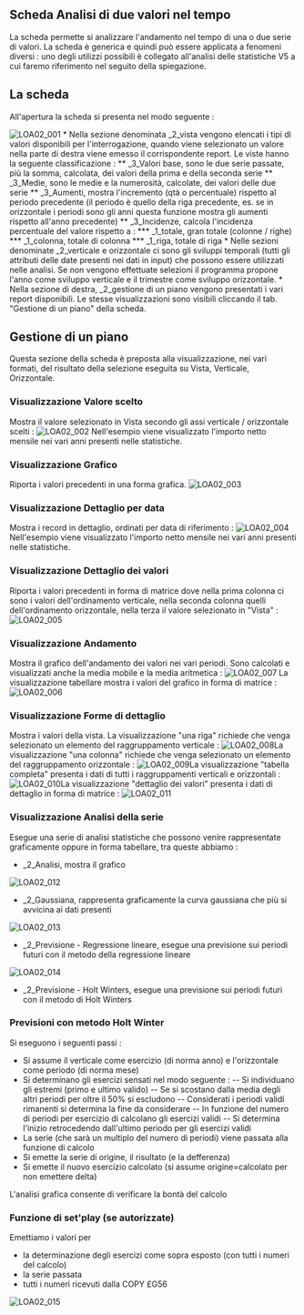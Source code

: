 ## Scheda Analisi di due valori nel tempo
La scheda permette si analizzare l'andamento nel tempo di una o due serie di valori. La scheda è generica e quindi può essere applicata a fenomeni diversi :  uno degli utilizzi possibili è collegato all'analisi delle statistiche V5 a cui faremo riferimento nel seguito della spiegazione.

## La scheda
All'apertura la scheda si presenta nel modo seguente : 


![LOA02_001](http://doc.smeup.com/immagini/MBDOC_OGG-V2LOCOSA02/LOA02_001.png)
 \* Nella sezione denominata _2_vista vengono elencati i tipi di valori disponibili per l'interrogazione, quando viene selezionato un valore nella parte di destra viene emesso il corrispondente report. Le viste hanno la seguente classificazione : 
 \*\* _3_Valori base, sono le due serie passate, più la somma, calcolata, dei valori della prima e della seconda serie
 \*\* _3_Medie, sono le medie e la numerosità, calcolate, dei valori delle due serie
 \*\* _3_Aumenti, mostra l'incremento (qtà o percentuale) rispetto al periodo precedente (il periodo è quello della riga precedente, es. se in orizzontale i periodi sono gli anni questa funzione mostra gli aumenti rispetto all'anno precedente)
 \*\* _3_Incidenze, calcola l'incidenza percentuale del valore rispetto a : 
 \*\*\* _1_totale, gran totale (colonne / righe)
 \*\*\* _1_colonna, totale di colonna
 \*\*\* _1_riga, totale di riga
 \* Nelle sezioni denominate _2_verticale e orizzontale ci sono gli sviluppi temporali (tutti gli attributi delle date presenti nei dati in input) che possono essere utilizzati nelle analisi. Se non vengono effettuate selezioni il programma propone l'anno come sviluppo verticale e il trimestre come sviluppo orizzontale.
 \* Nella sezione di destra, _2_gestione di un piano vengono presentati i vari report disponibili. Le stesse visualizzazioni sono visibili cliccando il tab. "Gestione di un piano" della scheda.

## Gestione di un piano
Questa sezione della scheda è preposta alla visualizzazione, nei vari formati, del risultato della selezione eseguita su Vista, Verticale, Orizzontale.

### Visualizzazione Valore scelto
Mostra il valore selezionato in Vista secondo gli assi verticale / orizzontale scelti : 
![LOA02_002](http://doc.smeup.com/immagini/MBDOC_OGG-V2LOCOSA02/LOA02_002.png)
Nell'esempio viene visualizzato l'importo netto mensile nei vari anni presenti nelle statistiche.

### Visualizzazione Grafico
Riporta i valori precedenti in una forma grafica.
![LOA02_003](http://doc.smeup.com/immagini/MBDOC_OGG-V2LOCOSA02/LOA02_003.png)
### Visualizzazione Dettaglio per data
Mostra i record in dettaglio, ordinati per data di riferimento : 
![LOA02_004](http://doc.smeup.com/immagini/MBDOC_OGG-V2LOCOSA02/LOA02_004.png)
Nell'esempio viene visualizzato l'importo netto mensile nei vari anni presenti nelle statistiche.

### Visualizzazione Dettaglio dei valori
Riporta i valori precedenti in forma di matrice dove nella prima colonna ci sono i valori dell'ordinamento verticale, nella seconda colonna quelli dell'ordinamento orizzontale, nella terza il valore selezionato in "Vista" : 
![LOA02_005](http://doc.smeup.com/immagini/MBDOC_OGG-V2LOCOSA02/LOA02_005.png)
### Visualizzazione Andamento
Mostra il grafico dell'andamento dei valori nei vari periodi. Sono calcolati e visualizzati anche la media mobile e la media aritmetica : 
![LOA02_007](http://doc.smeup.com/immagini/MBDOC_OGG-V2LOCOSA02/LOA02_007.png)
La visualizzazione tabellare mostra i valori del grafico in forma di matrice : 
![LOA02_006](http://doc.smeup.com/immagini/MBDOC_OGG-V2LOCOSA02/LOA02_006.png)
### Visualizzazione Forme di dettaglio
Mostra i valori della vista.
La visualizzazione "una riga" richiede che venga selezionato un elemento del raggruppamento verticale : 
![LOA02_008](http://doc.smeup.com/immagini/MBDOC_OGG-V2LOCOSA02/LOA02_008.png)La visualizzazione "una colonna" richiede che venga selezionato un elemento del raggruppamento orizzontale : 
![LOA02_009](http://doc.smeup.com/immagini/MBDOC_OGG-V2LOCOSA02/LOA02_009.png)La visualizzazione "tabella completa" presenta i dati di tutti i raggruppamenti verticali e orizzontali : 
![LOA02_010](http://doc.smeup.com/immagini/MBDOC_OGG-V2LOCOSA02/LOA02_010.png)La visualizzazione "dettaglio dei valori" presenta i dati di dettaglio in  forma di matrice : 
![LOA02_011](http://doc.smeup.com/immagini/MBDOC_OGG-V2LOCOSA02/LOA02_011.png)
### Visualizzazione Analisi della serie
Esegue una serie di analisi statistiche che possono venire rappresentate graficamente oppure in forma tabellare, tra queste abbiamo : 


- _2_Analisi, mostra il grafico

![LOA02_012](http://doc.smeup.com/immagini/MBDOC_OGG-V2LOCOSA02/LOA02_012.png)

- _2_Gaussiana, rappresenta graficamente la curva gaussiana che più si avvicina ai dati presenti

![LOA02_013](http://doc.smeup.com/immagini/MBDOC_OGG-V2LOCOSA02/LOA02_013.png)

- _2_Previsione - Regressione lineare, esegue una previsione sui periodi futuri con il metodo della regressione lineare

![LOA02_014](http://doc.smeup.com/immagini/MBDOC_OGG-V2LOCOSA02/LOA02_014.png)

- _2_Previsione - Holt Winters, esegue una previsione sui periodi futuri con il metodo di Holt Winters

### Previsioni con metodo Holt Winter
Si eseguono i seguenti passi : 

- Si assume il verticale come esercizio (di norma anno) e l'orizzontale come periodo (di norma mese)
- Si determinano gli esercizi sensati nel modo seguente : 
-- Si individuano gli estremi (primo e ultimo valido)
-- Se si scostano dalla media degli altri periodi per oltre il 50% si escludono
-- Considerati i periodi validi rimanenti si determina la fine da considerare
-- In funzione del numero di periodi per esercizio di calcolano gli esercizi validi
-- Si determina l'inizio retrocedendo dall'ultimo periodo per gli esercizi validi
- La serie (che sarà un multiplo del numero di periodi) viene passata alla funzione di calcolo
- Si emette la serie di origine, il risultato (e la defferenza)
- Si emette il nuovo esercizio calcolato (si assume origine=calcolato per non emettere delta)


L'analisi grafica consente di verificare la bontà del calcolo

### Funzione di set'play (se autorizzate)
Emettiamo i valori per

- la determinazione degli esercizi come sopra esposto (con tutti i numeri del calcolo)
- la serie passata
- tutti i numeri ricevuti dalla COPY £G56

![LOA02_015](http://doc.smeup.com/immagini/MBDOC_OGG-V2LOCOSA02/LOA02_015.png)